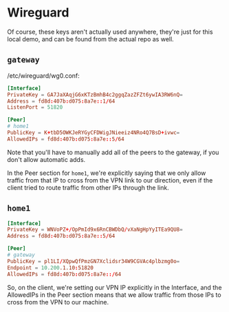 # Wireguard

Of course, these keys aren't actually used anywhere, they're just for this
local demo, and can be found from the actual repo as well.

## `gateway`

/etc/wireguard/wg0.conf:

```conf
[Interface]
PrivateKey = GA7JaXAqjG6xKTzBmhB4c2ggqZazZFZt6ywIA3RW6nQ=
Address = fd8d:407b:d075:8a7e::1/64
ListenPort = 51820

[Peer]
# home1
PublicKey = K+tbD5OWKJeRYGyCFDWigJNieeiz4NRo4Q7BsD+ivwc=
AllowedIPs = fd8d:407b:d075:8a7e::5/64
```

Note that you'll have to manually add all of the peers to the gateway, 
if you don't allow automatic adds.

In the Peer section for `home1`, we're explicitly saying that we only
allow traffic from that IP to cross from the VPN link to our direction,
even if the client tried to route traffic from other IPs through the link.

## `home1`

```conf
[Interface]
PrivateKey = WNVoPZ+/OpPmId9x6RnCBWDbQ/vXaNgHpYyITEa9QU8=
Address = fd8d:407b:d075:8a7e::5/64

[Peer]
# gateway
PublicKey = pl1LI/XQpwQfPmzGN7Xclidsr34W9CGVAc4plbzmg0o=
Endpoint = 10.200.1.10:51820
AllowedIPs = fd8d:407b:d075:8a7e::/64
```

So, on the client, we're setting our VPN IP explicitly in the Interface,
and the AllowedIPs in the Peer section means that we allow traffic from
those IPs to cross from the VPN to our machine.
